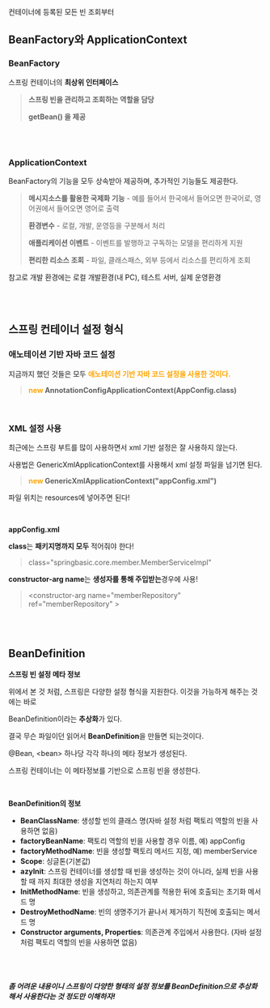 컨테이너에 등록된 모든 빈 조회부터





## BeanFactory와 ApplicationContext

### BeanFactory

스프링 컨테이너의 **최상위 인터페이스**

> **스프링 빈을 관리하고 조회하는 역할을 담당**
>
> **getBean() 을 제공**

<br/>

<br/>

### ApplicationContext

BeanFactory의 기능을 모두 상속받아 제공하며, 추가적인 기능들도 제공한다.

> **메시지소스를 활용한 국제화 기능** - 예를 들어서 한국에서 들어오면 한국어로, 영어권에서 들어오면 영어로 출력 
>
> **환경변수** - 로컬, 개발, 운영등을 구분해서 처리 
>
> **애플리케이션 이벤트** - 이벤트를 발행하고 구독하는 모델을 편리하게 지원 
>
> **편리한 리소스 조회** - 파일, 클래스패스, 외부 등에서 리소스를 편리하게 조회

참고로 개발 환경에는 로컬 개발환경(내 PC), 테스트 서버, 실제 운영환경

<br/>

<br/>

## 스프링 컨테이너 설정 형식

### 애노테이션 기반 자바 코드 설정

지금까지 했던 것들은 모두 <span style="color:orange">**애노테이션 기반 자바 코드 설정을 사용한 것이다.**</span>

> **<span style="color:orange">new </span>AnnotationConfigApplicationContext(AppConfig.class)**

<br/>

### XML 설정 사용

최근에는 스프링 부트를 많이 사용하면서 xml 기반 설정은 잘 사용하지 않는다.

사용법은 GenericXmlApplicationContext를 사용해서 xml 설정 파일을 넘기면 된다.

> **<span style="color:orange">new</span> GenericXmlApplicationContext("appConfig.xml")**

파일 위치는 resources에 넣어주면 된다!

<br/>

**appConfig.xml**

<script src="https://gist.github.com/ShinDongHun1/a6ac4e06746900789b1cfdcbc510448f.js"></script>

**class**는 **패키지명까지 모두** 적어줘야 한다!

> class="springbasic.core.member.MemberServiceImpl" 

**constructor-arg name**는 **생성자를 통해 주입받는**경우에 사용!

> \<constructor-arg name="memberRepository" ref="memberRepository" >

<br/>

<br/>

## BeanDefinition

**스프링 빈 설정 메타 정보**

위에서 본 것 처럼, 스프링은 다양한 설정 형식을 지원한다. 이것을 가능하게 해주는 것에는 바로

BeanDefinition이라는 **추상화**가 있다.

결국 무슨 파일이던 읽어서 **BeanDefinition**을 만들면 되는것이다.

@Bean, \<bean> 하나당 각각 하나의 메타 정보가 생성된다.

스프링 컨테이너는 이 메타정보를 기반으로 스프링 빈을 생성한다.

<br/>

**BeanDefinition의 정보**

- **BeanClassName**: 생성할 빈의 클래스 명(자바 설정 처럼 팩토리 역할의 빈을 사용하면 없음)
- **factoryBeanName**: 팩토리 역할의 빈을 사용할 경우 이름, 예) appConfig
- **factoryMethodName**: 빈을 생성할 팩토리 메서드 지정, 예) memberService
- **Scope**: 싱글톤(기본값)
- **azyInit**: 스프링 컨테이너를 생성할 때 빈을 생성하는 것이 아니라, 실제 빈을 사용할 때 까지 최대한 생성을 지연처리 하는지 여부
- **InitMethodName**: 빈을 생성하고, 의존관계를 적용한 뒤에 호출되는 초기화 메서드 명
- **DestroyMethodName**: 빈의 생명주기가 끝나서 제거하기 직전에 호출되는 메서드 명
- **Constructor arguments, Properties**: 의존관계 주입에서 사용한다. (자바 설정 처럼 팩토리 역할의 빈을 사용하면 없음)

<br/>

<br/>

##### 좀 어려운 내용이니 스프링이 다양한 형태의 설정 정보를 BeanDefinition으로 추상화해서 사용한다는 것 정도만 이해하자!

<br/>

<br/>